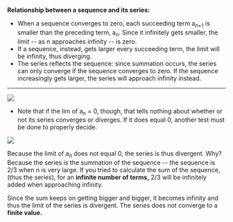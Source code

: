 
**Relationship between a sequence and its series:**
* When a sequence converges to zero, each succeeding term a$_n$$_+$$_1$  is smaller than the preceding term, a$_n$. Since it infinitely gets smaller, the limit -- as n approaches infinity -- is zero.
* If a sequence, instead, gets larger every succeeding term, the limit will be infinity, thus diverging.
* The series reflects the sequence: since summation occurs, the series can only converge if the sequence converges to zero. If the sequence increasingly gets larger, the series will approach infinity instead.

---

**![](https://lh7-rt.googleusercontent.com/docsz/AD_4nXcugygwYgZelLsept1VpRtjOtJhsmAJosDwG8oCBZ0RIt0scnR9Mc8YwGn6czaR6kvQf_4zgU7Wo2WklXPqkFqqCcpNlbR_tmPIUtVa_UYGAtMG6NQsSURtygbGi4aeOSPndkhhDSXhrt0wzC0TO9EII7yL?key=ziQWJHwTLKgUkvIHN9PDPw)**

* Note that if the lim of a$_n$ = 0, though, that tells nothing about whether or not its series converges or diverges. If it does equal 0, another test must be done to properly decide.

**![](https://lh7-rt.googleusercontent.com/docsz/AD_4nXf07vtDQ6X2g303mGYEnFR3dmcitP3KDip49r82rFwkIwM_sIgbneDvPU6JNqQzf9RXyhN_e1pJEtxT40vil-sA6MZ0hiqFTl_oHZ3dAji-2fdvrFkuNYjmcE8Gh_GjOtZBfgwkHKwVaEy7fJvMJipcg5Ux?key=ziQWJHwTLKgUkvIHN9PDPw)**

Because the limit of a$_n$ does not equal 0, the series is thus divergent. Why? Because the series is the summation of the sequence -- the sequence is 2/3 when n is very large. If you tried to calculate the sum of the sequence, (thus the series), for an **infinite number of terms,** 2/3 will be infinitely added when approaching infinity. 

Since the sum keeps on getting bigger and bigger, it becomes infinity and thus the limit of the series is divergent. The series does not converge to a **finite value.** 

